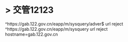 # > 交管12123
^https:\/\/gab\.122\.gov\.cn\/eapp\/m\/sysquery\/adver$ url reject
^https:\/\/gab\.122\.gov\.cn\/eapp\/m\/sysquery url reject
hostname=gab.122.gov.cn